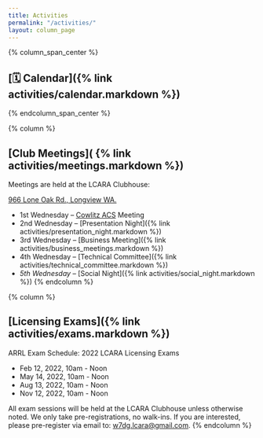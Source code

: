 ```yaml
---
title: Activities
permalink: "/activities/"
layout: column_page
---
```


{% column_span_center %}
## [🗓 Calendar]({% link activities/calendar.markdown %})
{% endcolumn_span_center %}

{% column %}
## [Club Meetings]( {% link activities/meetings.markdown %})

Meetings are held at the LCARA Clubhouse:

[966 Lone Oak Rd., Longview WA.](https://goo.gl/maps/3idraVE6EDokB99N7)

* 1st Wednesday – [Cowlitz ACS](http://cowlitzradio.org) Meeting
* 2nd Wednesday – [Presentation Night]({% link activities/presentation_night.markdown %})
* 3rd Wednesday – [Business Meeting]({% link activities/business_meetings.markdown %})
* 4th Wednesday – [Technical Committee]({% link activities/technical_committee.markdown %})
* _5th Wednesday_ – [Social Night]({% link activities/social_night.markdown %})
{% endcolumn %}

{% column %}
## [Licensing Exams]({% link activities/exams.markdown %})

ARRL Exam Schedule: 2022 LCARA Licensing Exams

* Feb 12, 2022, 10am - Noon
* May 14, 2022, 10am - Noon
* Aug 13, 2022, 10am - Noon
* Nov 12, 2022, 10am - Noon

All exam sessions will be held at the LCARA Clubhouse unless otherwise noted.
We only take pre-registrations, no walk-ins. If you are interested, please
pre-register via email to: [w7dg.lcara@gmail.com](mailto:w7dg.lcara@gmail.com).
{% endcolumn %}
